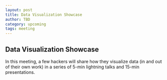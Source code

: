 ```yaml
---
layout: post
title: Data Visualization Showcase
author: TBD
category: upcoming
tags: meeting
---
```



## Data Visualization Showcase

In this meeting, a few hackers will share how they visualize data (in and out of their own work) in a series of 5-min lightning talks and 15-min presentations.


